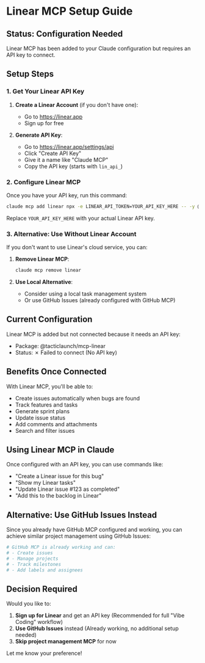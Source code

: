 # Linear MCP Setup Guide

## Status: Configuration Needed

Linear MCP has been added to your Claude configuration but requires an API key to connect.

## Setup Steps

### 1. Get Your Linear API Key

1. **Create a Linear Account** (if you don't have one):
   - Go to https://linear.app
   - Sign up for free

2. **Generate API Key**:
   - Go to https://linear.app/settings/api
   - Click "Create API Key"
   - Give it a name like "Claude MCP"
   - Copy the API key (starts with `lin_api_`)

### 2. Configure Linear MCP

Once you have your API key, run this command:

```bash
claude mcp add linear npx -e LINEAR_API_TOKEN=YOUR_API_KEY_HERE -- -y @tacticlaunch/mcp-linear
```

Replace `YOUR_API_KEY_HERE` with your actual Linear API key.

### 3. Alternative: Use Without Linear Account

If you don't want to use Linear's cloud service, you can:

1. **Remove Linear MCP**:
   ```bash
   claude mcp remove linear
   ```

2. **Use Local Alternative**:
   - Consider using a local task management system
   - Or use GitHub Issues (already configured with GitHub MCP)

## Current Configuration

Linear MCP is added but not connected because it needs an API key:
- Package: @tacticlaunch/mcp-linear
- Status: ✗ Failed to connect (No API key)

## Benefits Once Connected

With Linear MCP, you'll be able to:
- Create issues automatically when bugs are found
- Track features and tasks
- Generate sprint plans
- Update issue status
- Add comments and attachments
- Search and filter issues

## Using Linear MCP in Claude

Once configured with an API key, you can use commands like:
- "Create a Linear issue for this bug"
- "Show my Linear tasks"
- "Update Linear issue #123 as completed"
- "Add this to the backlog in Linear"

## Alternative: Use GitHub Issues Instead

Since you already have GitHub MCP configured and working, you can achieve similar project management using GitHub Issues:

```bash
# GitHub MCP is already working and can:
# - Create issues
# - Manage projects
# - Track milestones
# - Add labels and assignees
```

## Decision Required

Would you like to:
1. **Sign up for Linear** and get an API key (Recommended for full "Vibe Coding" workflow)
2. **Use GitHub Issues** instead (Already working, no additional setup needed)
3. **Skip project management MCP** for now

Let me know your preference!